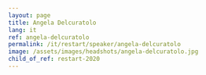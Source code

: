 ```yaml
---
layout: page
title: Angela Delcuratolo
lang: it
ref: angela-delcuratolo
permalink: /it/restart/speaker/angela-delcuratolo
image: /assets/images/headshots/angela-delcuratolo.jpg
child_of_ref: restart-2020
---
```

